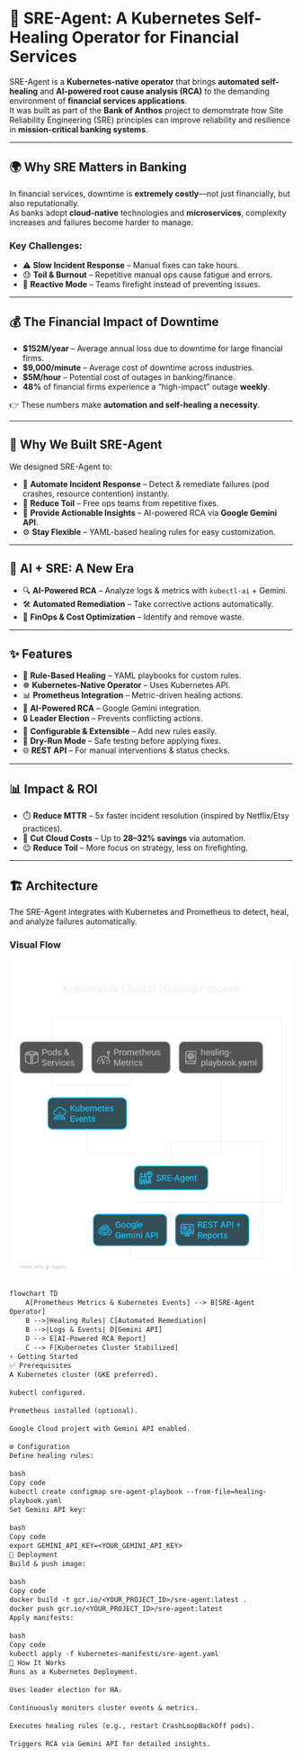 # 🚀 SRE-Agent: A Kubernetes Self-Healing Operator for Financial Services

SRE-Agent is a **Kubernetes-native operator** that brings **automated self-healing** and **AI-powered root cause analysis (RCA)** to the demanding environment of **financial services applications**.  
It was built as part of the **Bank of Anthos** project to demonstrate how Site Reliability Engineering (SRE) principles can improve reliability and resilience in **mission-critical banking systems**.

---

## 🌍 Why SRE Matters in Banking

In financial services, downtime is **extremely costly**—not just financially, but also reputationally.  
As banks adopt **cloud-native** technologies and **microservices**, complexity increases and failures become harder to manage.

### Key Challenges:
- ⚠️ **Slow Incident Response** – Manual fixes can take hours.
- 😓 **Toil & Burnout** – Repetitive manual ops cause fatigue and errors.
- 🛑 **Reactive Mode** – Teams firefight instead of preventing issues.

---

## 💰 The Financial Impact of Downtime

- **$152M/year** – Average annual loss due to downtime for large financial firms.  
- **$9,000/minute** – Average cost of downtime across industries.  
- **$5M/hour** – Potential cost of outages in banking/finance.  
- **48%** of financial firms experience a “high-impact” outage **weekly**.  

👉 These numbers make **automation and self-healing a necessity**.

---

## 🎯 Why We Built SRE-Agent

We designed SRE-Agent to:

- 🤖 **Automate Incident Response** – Detect & remediate failures (pod crashes, resource contention) instantly.  
- 🔄 **Reduce Toil** – Free ops teams from repetitive fixes.  
- 🧠 **Provide Actionable Insights** – AI-powered RCA via **Google Gemini API**.  
- ⚙️ **Stay Flexible** – YAML-based healing rules for easy customization.  

---

## 🧠 AI + SRE: A New Era

- 🔍 **AI-Powered RCA** – Analyze logs & metrics with `kubectl-ai` + Gemini.  
- 🛠️ **Automated Remediation** – Take corrective actions automatically.  
- 💸 **FinOps & Cost Optimization** – Identify and remove waste.  

---

## ✨ Features

- 📜 **Rule-Based Healing** – YAML playbooks for custom rules.  
- ☸️ **Kubernetes-Native Operator** – Uses Kubernetes API.  
- 📊 **Prometheus Integration** – Metric-driven healing actions.  
- 🤖 **AI-Powered RCA** – Google Gemini integration.  
- 🔒 **Leader Election** – Prevents conflicting actions.  
- 🧩 **Configurable & Extensible** – Add new rules easily.  
- 🧪 **Dry-Run Mode** – Safe testing before applying fixes.  
- 🌐 **REST API** – For manual interventions & status checks.  

---

## 📊 Impact & ROI

- ⏱️ **Reduce MTTR** – 5x faster incident resolution (inspired by Netflix/Etsy practices).  
- 💸 **Cut Cloud Costs** – Up to **28–32% savings** via automation.  
- 😌 **Reduce Toil** – More focus on strategy, less on firefighting.  

---

## 🏗️ Architecture

The SRE-Agent integrates with Kubernetes and Prometheus to detect, heal, and analyze failures automatically.  

### Visual Flow
![Kubernetes Cluster Healing Process](./_-%20visual%20selection%20(2).png)


```mermaid
flowchart TD
    A[Prometheus Metrics & Kubernetes Events] --> B[SRE-Agent Operator]
    B -->|Healing Rules| C[Automated Remediation]
    B -->|Logs & Events| D[Gemini API]
    D --> E[AI-Powered RCA Report]
    C --> F[Kubernetes Cluster Stabilized]
⚡ Getting Started
✅ Prerequisites
A Kubernetes cluster (GKE preferred).

kubectl configured.

Prometheus installed (optional).

Google Cloud project with Gemini API enabled.

⚙️ Configuration
Define healing rules:

bash
Copy code
kubectl create configmap sre-agent-playbook --from-file=healing-playbook.yaml
Set Gemini API key:

bash
Copy code
export GEMINI_API_KEY=<YOUR_GEMINI_API_KEY>
🚀 Deployment
Build & push image:

bash
Copy code
docker build -t gcr.io/<YOUR_PROJECT_ID>/sre-agent:latest .
docker push gcr.io/<YOUR_PROJECT_ID>/sre-agent:latest
Apply manifests:

bash
Copy code
kubectl apply -f kubernetes-manifests/sre-agent.yaml
🧩 How It Works
Runs as a Kubernetes Deployment.

Uses leader election for HA.

Continuously monitors cluster events & metrics.

Executes healing rules (e.g., restart CrashLoopBackOff pods).

Triggers RCA via Gemini API for detailed insights.